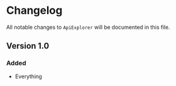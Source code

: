 # Changelog

All notable changes to `ApiExplorer` will be documented in this file.

## Version 1.0

### Added
- Everything
